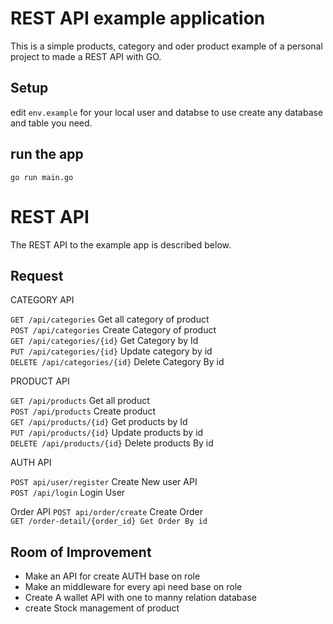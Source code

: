 # REST API example application

This is a simple products, category and oder product example of a personal project to made a REST
API with GO.

## Setup
edit `env.example` for your local user and databse to use
create any database and table you need.

## run the app
`go run main.go`

# REST API

The REST API to the example app is described below.

## Request
CATEGORY API

`GET /api/categories` Get all category of product </br>
`POST /api/categories` Create Category of product </br>
`GET /api/categories/{id}` Get Category by Id </br>
`PUT /api/categories/{id}` Update category by id </br>
`DELETE /api/categories/{id}` Delete Category By id </br>

PRODUCT API

`GET /api/products` Get all product </br>
`POST /api/products` Create product </br>
`GET /api/products/{id}` Get products by Id </br>
`PUT /api/products/{id}` Update products by id </br>
`DELETE /api/products/{id}` Delete products By id </br>

AUTH API

`POST api/user/register` Create New user API </br>
`POST /api/login` Login User </br>

Order API
`POST api/order/create` Create Order </br>
`GET /order-detail/{order_id} Get Order By id` </br>

## Room of Improvement
- Make an API for create AUTH base on role
- Make an middleware for every api need base on role
- Create A wallet API with one to manny relation database
- create Stock management of product

